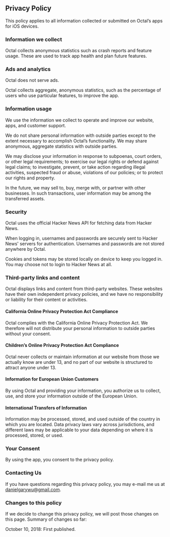 ## Privacy Policy
This policy applies to all information collected or submitted on Octal’s apps for iOS devices.

### Information we collect
Octal collects anonymous statistics such as crash reports and feature usage. These are used to track app health and plan future features.

### Ads and analytics
Octal does not serve ads.

Octal collects aggregate, anonymous statistics, such as the percentage of users who use particular features, to improve the app.

### Information usage
We use the information we collect to operate and improve our website, apps, and customer support.

We do not share personal information with outside parties except to the extent necessary to accomplish Octal’s functionality. We may share anonymous, aggregate statistics with outside parties.

We may disclose your information in response to subpoenas, court orders, or other legal requirements; to exercise our legal rights or defend against legal claims; to investigate, prevent, or take action regarding illegal activities, suspected fraud or abuse, violations of our policies; or to protect our rights and property.

In the future, we may sell to, buy, merge with, or partner with other businesses. In such transactions, user information may be among the transferred assets.

### Security
Octal uses the official Hacker News API for fetching data from Hacker News. 

When logging in, usernames and passwords are securely sent to Hacker News' servers for authentication. Usernames and passwords are not stored anywhere by Octal.

Cookies and tokens may be stored locally on device to keep you logged in. You may choose not to login to Hacker News at all.

### Third-party links and content
Octal displays links and content from third-party websites. These websites have their own independent privacy policies, and we have no responsibility or liability for their content or activities.

#### California Online Privacy Protection Act Compliance
Octal complies with the California Online Privacy Protection Act. We therefore will not distribute your personal information to outside parties without your consent.

#### Children’s Online Privacy Protection Act Compliance
Octal never collects or maintain information at our website from those we actually know are under 13, and no part of our website is structured to attract anyone under 13.

#### Information for European Union Customers
By using Octal and providing your information, you authorize us to collect, use, and store your information outside of the European Union.

#### International Transfers of Information
Information may be processed, stored, and used outside of the country in which you are located. Data privacy laws vary across jurisdictions, and different laws may be applicable to your data depending on where it is processed, stored, or used.

### Your Consent
By using the app, you consent to the privacy policy.

### Contacting Us
If you have questions regarding this privacy policy, you may e-mail me us at danielgarywu@gmail.com.

### Changes to this policy
If we decide to change this privacy policy, we will post those changes on this page. Summary of changes so far:

October 10, 2018: First published.
